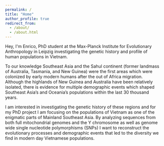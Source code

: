 ```yaml
---
permalink: /
title: "Home"
author_profile: true
redirect_from: 
  - /about/
  - /about.html
---
```


<!---excerpt: "About me"--->


Hey, I'm Enrico, PhD student at the Max-Planck Institute for Evolutionary Anthropology in Leipzig investigating the genetic history and profile of human populations in Vietnam.

To our knowledge Southeast Asia and the Sahul continent (former landmass of Australia, Tasmania, and New Guinea) were the first areas which were colonized by early modern humans after the out of Africa migration. Although the highlands of New Guinea and Australia have been relatively isolated, there is evidence for multiple demographic events which shaped Southeast Asia’s and Oceania’s populations within the last 30 thousand years.

I am interested in investigating the genetic history of these regions and for my PhD project I am focusing on the populations of Vietnam as one of the enigmatic parts of Mainland Southeast Asia. By analyzing sequences from both full mitochondrial genomes and the Y chromosome as well as genome wide single nucleotide polymorphisms (SNPs) I want to reconstruct the evolutionary processes and demographic events that led to the diversity we find in modern day Vietnamese populations.

